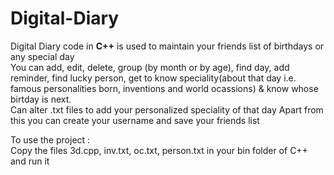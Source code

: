 # Digital-Diary
Digital Diary code in <b>C++</b> is used to maintain your friends list of birthdays or any special day<br>
You can add, edit, delete, group (by month or by age), find day, add reminder, find lucky person, get to know speciality(about
that day i.e. famous personalities born, inventions and world ocassions) & know whose birtday is next.
<br>Can alter .txt files to add your personalized speciality of that day
Apart from this you can create your username and save your friends list<br>

To use the project :<br>
Copy the files 3d.cpp, inv.txt, oc.txt, person.txt in your bin folder of C++ and run it
